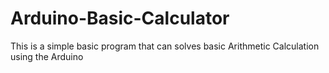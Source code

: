 # Arduino-Basic-Calculator
This is a simple basic program that can solves basic Arithmetic Calculation using the Arduino
